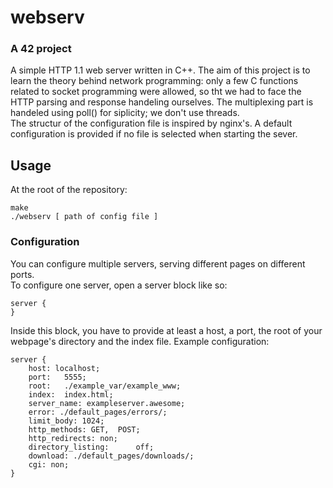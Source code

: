 # webserv
### A 42 project

A simple HTTP 1.1 web server written in C++.
The aim of this project is to learn the theory behind network programming: only a few C functions related to socket programming were allowed, so tht we had to face the HTTP parsing and response handeling ourselves. The multiplexing part is handeled using poll() for siplicity; we don't use threads.  
The structur of the configuration file is inspired by nginx's. A default configuration is provided if no file is selected when starting the sever.

## Usage

At the root of the repository:
```
make
./webserv [ path of config file ]
```

### Configuration

You can configure multiple servers, serving different pages on different ports.  
To configure one server, open a server block like so:

```
server {
}
```
Inside this block, you have to provide at least a host, a port, the root of your webpage's directory and the index file.
Example configuration:

```
server {
	host: localhost;
	port:	5555;
	root:	./example_var/example_www;
	index:  index.html;
	server_name: exampleserver.awesome;
	error: ./default_pages/errors/;
	limit_body: 1024;
	http_methods: GET,  POST;
	http_redirects: non;
	directory_listing: 		off;
	download: ./default_pages/downloads/;
	cgi: non;
}
```
